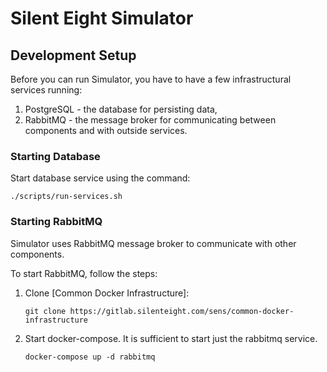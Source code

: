 # Silent Eight Simulator

## Development Setup

Before you can run Simulator, you have to have a few infrastructural services running:

1. PostgreSQL - the database for persisting data,
2. RabbitMQ - the message broker for communicating between components and with outside services.

### Starting Database

Start database service using the command:

    ./scripts/run-services.sh

### Starting RabbitMQ
Simulator uses RabbitMQ message broker to communicate with other components.

To start RabbitMQ, follow the steps:

1. Clone [Common Docker Infrastructure]:

       git clone https://gitlab.silenteight.com/sens/common-docker-infrastructure

1. Start docker-compose. It is sufficient to start just the rabbitmq service.

       docker-compose up -d rabbitmq
